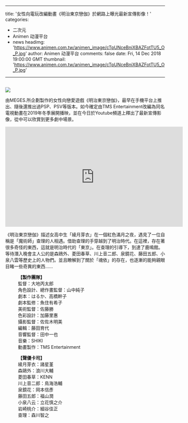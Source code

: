 
---
title: '女性向電玩改編動畫《明治東京戀伽》於網路上曝光最新宣傳影像！'
categories: 
 - 二次元
 - Animen 动漫平台
 - news
headimg: 'https://www.animen.com.tw/animen_image/cTpUNceBniXBAZFotTU5_O_P.jpg'
author: Animen 动漫平台
comments: false
date: Fri, 14 Dec 2018 19:00:00 GMT
thumbnail: 'https://www.animen.com.tw/animen_image/cTpUNceBniXBAZFotTU5_O_P.jpg'
---

<div>   
<br><img src="https://www.animen.com.tw/animen_image/cTpUNceBniXBAZFotTU5_O_P.jpg" referrerpolicy="no-referrer"><br><p>由MEGES.所企劃製作的女性向戀愛遊戲《明治東京戀伽》，最早在手機平台上推出、隨後還推出過PSP、PSV等版本。如今確定由TMS Entertainment改編為同名電視動畫在2019年冬季展開播映，並在今日於Youtube頻道上釋出了最新宣傳影像，從中可以欣賞到更多劇中場景。</p>
<iframe width="560" height="315" src="https://www.youtube.com/embed/UcrB_df_ZG8" frameborder="0" allow="accelerometer; autoplay; encrypted-media; gyroscope; picture-in-picture" allowfullscreen></iframe><p>《明治東京戀伽》描述女高中生「綾月芽衣」在一個紅色滿月之夜，遇見了一位自稱是「魔術師」查理的人相遇。借助查理的手穿越到了明治時代。在這裡，存在著很多奇怪的東西，這就是明治時代的「東京」。在查理的引導下，到達了鹿鳴館。等待潛入晚會主人公的是森鴎外、菱田春草、川上音二郎、泉鏡花、藤田五郎、小泉八雲等歷史上的人物們。並且瞭解到了關於「魂依」的存在，也逐漸的能夠親眼目睹一些奇異的東西……</p>

<p style="margin-left: 40px;"><strong>【製作團隊】</strong><br>
監督：大地丙太郎<br>
角色設計、總作畫監督：山中純子<br>
劇本：はるか、高橋幹子<br>
劇本監修：魚住有希子<br>
美術監督：佐藤勝<br>
色彩設計：加藤里惠<br>
攝影監督：佐佐木明美<br>
編輯：藤田育代<br>
音響監督：田中一也<br>
音樂：SHIKI<br>
動畫製作：TMS Entertainment</p>

<p style="margin-left: 40px;"><strong>【聲優卡司】</strong><br>
綾月芽衣：諸星堇<br>
森鷗外：浪川大輔<br>
菱田春草：KENN<br>
川上音二郎：鳥海浩輔<br>
泉鏡花：岡本信彥<br>
藤田五郎：福山潤<br>
小泉八云：立花慎之介<br>
岩崎桃介：細谷佳正<br>
查理：森川智之</p>
  
</div>
            